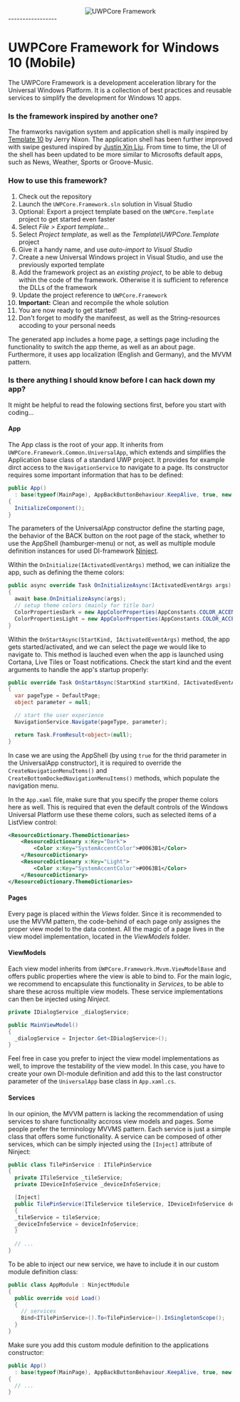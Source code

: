 <div align="center">
  <img src="https://github.com/bsautermeister/uwpcore.framework/blob/master/Assets/uwpcore.png" alt="UWPCore Framework"><br>
</div>
-----------------


# UWPCore Framework for Windows 10 (Mobile)

The UWPCore Framework is a development acceleration library for the Universal Windows Platform. It is a collection of best practices and reusable services to simplify the development for Windows 10 apps.

### Is the framework inspired by another one?

The framworks navigation system and application shell is maily inspired by [Template 10](https://github.com/Windows-XAML/Template10) by Jerry Nixon. The application shell has been further improved with swipe gestured inspired by [Justin Xin Liu](https://github.com/JustinXinLiu/SwipeableSplitView). From time to time, the UI of the shell has been updated to be more similar to Microsofts default apps, such as News, Weather, Sports or Groove-Music.

### How to use this framework?

1. Check out the repository
2. Launch the `UWPCore.Framework.sln` solution in Visual Studio 
3. Optional: Export a project template based on the `UWPCore.Template` project to get started even faster
  1. Select *File > Export template...*
  2. Select *Project template*, as well as the *Template\UWPCore.Template* project
  3. Give it a handy name, and use *auto-import to Visual Studio*
4. Create a new Universal Windows project in Visual Studio, and use the previously exported template
5. Add the framework project as an *existing project*, to be able to debug within the code of the framework. Otherwise it is sufficient to reference the DLLs of the framework
6. Update the project reference to `UWPCore.Framework`
7. **Important:** Clean and recompile the whole solution
8. You are now ready to get started!
  1. Don't forget to modify the manifeest, as well as the String-resources accoding to your personal needs

The generated app includes a home page, a settings page including the functionality to switch the app theme, as well as an about page. Furthermore, it uses app localization (English and Germany), and the MVVM pattern.

### Is there anything I should know before I can hack down my app?

It might be helpful to read the folowing sections first, before you start with coding...

#### App

The App class is the root of your app. It inherits from `UWPCore.Framework.Common.UniversalApp`, which extends and simplifies the Application base class of a standard UWP project. It provides for example dirct access to the `NavigationService` to navigate to a page. Its constructor requires some important information that has to be defined:

```csharp
public App()
  : base(typeof(MainPage), AppBackButtonBehaviour.KeepAlive, true, new DefaultModule())
{
  InitializeComponent();
}
```

The parameters of the UniversalApp constructor define the starting page, the behavior of the BACK button on the root page of the stack, whether to use the AppShell (hamburger-menu) or not, as well as multiple module definition instances for used DI-framework [Ninject](http://www.ninject.org/). 

Within the `OnInitialize(IActivatedEventArgs)` method, we can initialize the app, such as defining the theme colors:

```csharp
public async override Task OnInitializeAsync(IActivatedEventArgs args)
{
  await base.OnInitializeAsync(args);     
  // setup theme colors (mainly for title bar)
  ColorPropertiesDark = new AppColorProperties(AppConstants.COLOR_ACCENT, Colors.White, Colors.Black, Colors.White, Color.FromArgb(255, 31, 31, 31), null, null);
  ColorPropertiesLight = new AppColorProperties(AppConstants.COLOR_ACCENT, Colors.Black, Colors.White, Colors.Black, Color.FromArgb(255, 230, 230, 230), null, null);
}
```

Within the `OnStartAsync(StartKind, IActivatedEventArgs)` method, the app gets started/activated, and we can select the page we would like to navigate to. This method is lauched even when the app is launched using Cortana, Live Tiles or Toast notifications. Check the start kind and the event arguments to handle the app's startup properly:

```csharp
public override Task OnStartAsync(StartKind startKind, IActivatedEventArgs args)
{
  var pageType = DefaultPage;
  object parameter = null;

  // start the user experience
  NavigationService.Navigate(pageType, parameter);

  return Task.FromResult<object>(null);
}
```

In case we are using the AppShell (by using `true` for the thrid parameter in the UniversalApp constructor), it is required to override the `CreateNavigationMenuItems()` and `CreateBottomDockedNavigationMenuItems()` methods, which populate the navigation menu.

In the `App.xaml` file, make sure that you specify the proper theme colors here as well. This is required that even the default controls of the Windows Universal Platform use these theme colors, such as selected items of a ListView control:

```xml
<ResourceDictionary.ThemeDictionaries>
    <ResourceDictionary x:Key="Dark">
        <Color x:Key="SystemAccentColor">#0063B1</Color>
    </ResourceDictionary>
    <ResourceDictionary x:Key="Light">
        <Color x:Key="SystemAccentColor">#0063B1</Color>
    </ResourceDictionary>
</ResourceDictionary.ThemeDictionaries>
```

#### Pages

Every page is placed within the *Views* folder. Since it is recommended to use the MVVM pattern, the code-behind of each page only assignes the proper view model to the data context. All the magic of a page lives in the view model implementation, located in the *ViewModels* folder.

#### ViewModels

Each view model inherits from `ÙWPCore.Framework.Mvvm.ViewModelBase` and offers public properties where the view is able to bind to. For the main logic, we recommend to encapsulate this functionality in *Services*, to be able to share these across multiple view models. These service implementations can then be injected using *Ninject*.

```csharp
private IDialogService _dialogService;

public MainViewModel()
{
  _dialogService = Injector.Get<IDialogService>();
}
```

Feel free in case you prefer to inject the view model implementations as well, to improve the testability of the view model. In this case, you have to create your own DI-module definition and add this to the last constructor parameter of the `UniversalApp` base class in `App.xaml.cs`.

#### Services

In our opinion, the MVVM pattern is lacking the recommendation of using services to share functionality accross view models and pages. Some people prefer the terminology MVVMS pattern. Each service is just a simple class that offers some functionality. A service can be composed of other services, which can be simply injected using the `[Inject]` attribute of Ninject:

```csharp
public class TilePinService : ITilePinService
{
  private ITileService _tileService;
  private IDeviceInfoService _deviceInfoService;

  [Inject]
  public TilePinService(ITileService tileService, IDeviceInfoService deviceInfoService)
  {
  _tileService = tileService;
  _deviceInfoService = deviceInfoService;
  }
  
  // ...
}
```

To be able to inject our new service, we have to include it in our custom module definition class:

```csharp
public class AppModule : NinjectModule
{
  public override void Load()
  {
    // services
    Bind<ITilePinService>().To<TilePinService>().InSingletonScope();
  }
}
```

Make sure you add this custom module definition to the applications constructor:

```csharp
public App()
  : base(typeof(MainPage), AppBackButtonBehaviour.KeepAlive, true, new DefaultModule(), new AppModule())
{
  // ...
}
```
